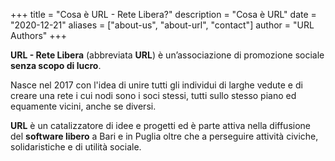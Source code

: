 +++
title = "Cosa è URL - Rete Libera?"
description = "Cosa è URL"
date = "2020-12-21"
aliases = ["about-us", "about-url", "contact"]
author = "URL Authors"
+++

**URL - Rete Libera** (abbreviata **URL**) è un’associazione di promozione sociale **senza scopo di lucro**.

Nasce nel 2017 con l'idea di unire tutti gli individui di larghe vedute e di creare una rete i cui nodi sono i soci stessi, tutti sullo stesso piano ed equamente vicini, anche se diversi.

**URL** è un catalizzatore di idee e progetti ed è parte attiva nella diffusione del **software libero** a Bari e in Puglia oltre che a perseguire attività civiche, solidaristiche e di utilità sociale.

